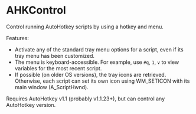 # AHKControl

Control running AutoHotkey scripts by using a hotkey and menu.

Features:
  - Activate any of the standard tray menu options for a script, even if its tray menu has been customized.
  - The menu is keyboard-accessible. For example, use `#q`, `1`, `v` to view variables for the most recent script.
  - If possible (on older OS versions), the tray icons are retrieved. Otherwise, each script can set its own icon using WM_SETICON with its main window (A_ScriptHwnd).

Requires AutoHotkey v1.1 (probably v1.1.23+), but can control any AutoHotkey version.
